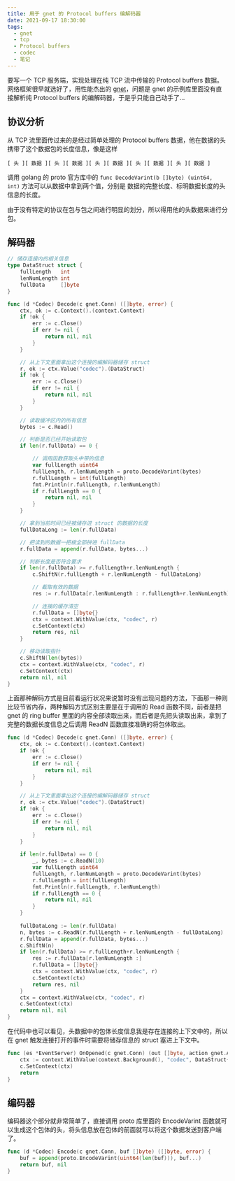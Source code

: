 ```yaml
---
title: 用于 gnet 的 Protocol buffers 编解码器
date: 2021-09-17 18:30:00
tags:
  - gnet
  - tcp
  - Protocol buffers
  - codec
  - 笔记
---
```


要写一个 TCP 服务端，实现处理在纯 TCP 流中传输的 Protocol buffers 数据。网络框架很早就选好了，用性能杰出的 [gnet](https://gnet.host/)，问题是 gnet 的示例库里面没有直接解析纯 Protocol buffers 的编解码器，于是乎只能自己动手了...

## 协议分析

从 TCP 流里面传过来的是经过简单处理的 Protocol buffers 数据，他在数据的头携带了这个数据包的长度信息，像是这样

```
[ 头 ][ 数据 ][ 头 ][ 数据 ][ 头 ][ 数据 ][ 头 ][ 数据 ][ 头 ][ 数据 ]
```

调用 golang 的 proto 官方库中的 `func DecodeVarint(b []byte) (uint64, int)` 方法可以从数据中拿到两个值，分别是 数据的完整长度、标明数据长度的头信息的长度。

由于没有特定的协议在包与包之间进行明显的划分，所以得用他的头数据来进行分包。

## 解码器

```go
// 储存连接内的相关信息
type DataStruct struct {
	fullLength   int
	lenNumLength int
	fullData     []byte
}

func (d *Codec) Decode(c gnet.Conn) ([]byte, error) {
	ctx, ok := c.Context().(context.Context)
	if !ok {
		err := c.Close()
		if err != nil {
			return nil, nil
		}
	}

    // 从上下文里面拿出这个连接的编解码器储存 struct
	r, ok := ctx.Value("codec").(DataStruct)
	if !ok {
		err := c.Close()
		if err != nil {
			return nil, nil
		}
	}

    // 读取缓冲区内的所有信息
	bytes := c.Read()

    // 判断是否已经开始读取包
	if len(r.fullData) == 0 {

        // 调用函数获取头中带的信息
		var fullLength uint64
		fullLength, r.lenNumLength = proto.DecodeVarint(bytes)
		r.fullLength = int(fullLength)
		fmt.Println(r.fullLength, r.lenNumLength)
		if r.fullLength == 0 {
			return nil, nil
		}
	}

    // 拿到当前时间已经被储存进 struct 的数据的长度
	fullDataLong := len(r.fullData)

    // 把读到的数据一把梭全部拼进 fullData
	r.fullData = append(r.fullData, bytes...)

    // 判断长度是否符合要求
	if len(r.fullData) >= r.fullLength+r.lenNumLength {
		c.ShiftN(r.fullLength + r.lenNumLength - fullDataLong)

        // 截取有效的数据
		res := r.fullData[r.lenNumLength : r.fullLength+r.lenNumLength]

        // 连接的缓存清空
		r.fullData = []byte{}
		ctx = context.WithValue(ctx, "codec", r)
		c.SetContext(ctx)
		return res, nil
	}

    // 移动读取指针
	c.ShiftN(len(bytes))
	ctx = context.WithValue(ctx, "codec", r)
	c.SetContext(ctx)
	return nil, nil
}
```

上面那种解码方式是目前看运行状况来说暂时没有出现问题的方法，下面那一种则比较节省内存，两种解码方式区别主要是在于调用的 Read 函数不同，前者是把 gnet 的 ring buffer 里面的内容全部读取出来，而后者是先把头读取出来，拿到了完整的数据长度信息之后调用 ReadN 函数直接准确的将包体取出。

```go
func (d *Codec) Decode(c gnet.Conn) ([]byte, error) {
	ctx, ok := c.Context().(context.Context)
	if !ok {
		err := c.Close()
		if err != nil {
			return nil, nil
		}
	}

    // 从上下文里面拿出这个连接的编解码器储存 struct
	r, ok := ctx.Value("codec").(DataStruct)
	if !ok {
		err := c.Close()
		if err != nil {
			return nil, nil
		}
	}
    
	if len(r.fullData) == 0 {
		_, bytes := c.ReadN(10)
		var fullLength uint64
		fullLength, r.lenNumLength = proto.DecodeVarint(bytes)
		r.fullLength = int(fullLength)
		fmt.Println(r.fullLength, r.lenNumLength)
		if r.fullLength == 0 {
			return nil, nil
		}
	}
    
	fullDataLong := len(r.fullData)
	n, bytes := c.ReadN(r.fullLength + r.lenNumLength - fullDataLong)
	r.fullData = append(r.fullData, bytes...)
	c.ShiftN(n)
	if len(r.fullData) >= r.fullLength+r.lenNumLength {
		res := r.fullData[r.lenNumLength :]
		r.fullData = []byte{}
		ctx = context.WithValue(ctx, "codec", r)
		c.SetContext(ctx)
		return res, nil
	}
	ctx = context.WithValue(ctx, "codec", r)
	c.SetContext(ctx)
	return nil, nil
}
```

在代码中也可以看见，头数据中的包体长度信息我是存在连接的上下文中的，所以在 gnet 触发连接打开的事件时需要将储存信息的 struct 塞进上下文中。

```go
func (es *EventServer) OnOpened(c gnet.Conn) (out []byte, action gnet.Action) {
	ctx := context.WithValue(context.Background(), "codec", DataStruct{})
	c.SetContext(ctx)
	return
}
```

## 编码器

编码器这个部分就非常简单了，直接调用 proto 库里面的 EncodeVarint 函数就可以生成这个包体的头，将头信息放在包体的前面就可以将这个数据发送到客户端了。

```go
func (d *Codec) Encode(c gnet.Conn, buf []byte) ([]byte, error) {
	buf = append(proto.EncodeVarint(uint64(len(buf))), buf...)
	return buf, nil
}
```